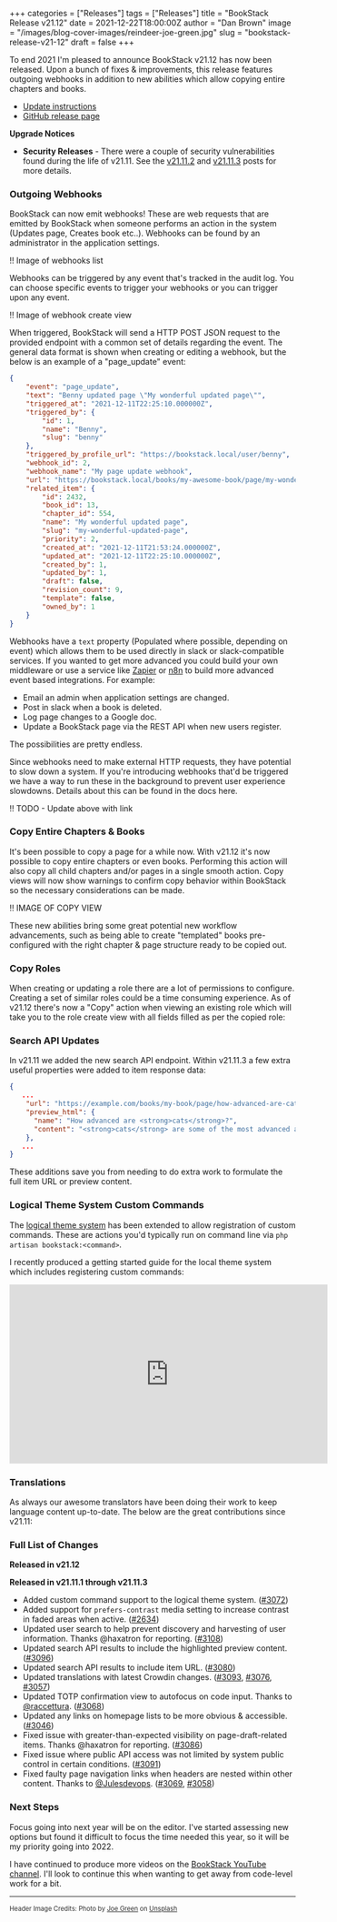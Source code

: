 +++
categories = ["Releases"]
tags = ["Releases"]
title = "BookStack Release v21.12"
date = 2021-12-22T18:00:00Z
author = "Dan Brown"
image = "/images/blog-cover-images/reindeer-joe-green.jpg"
slug = "bookstack-release-v21-12"
draft = false
+++

To end 2021 I'm pleased to announce BookStack v21.12 has now been released.
Upon a bunch of fixes & improvements, this release features outgoing webhooks in
addition to new abilities which allow copying entire chapters and books.

* [Update instructions](https://www.bookstackapp.com/docs/admin/updates)
* [GitHub release page](https://github.com/BookStackApp/BookStack/releases/tag/v21.12)


**Upgrade Notices**

- **Security Releases** - There were a couple of security vulnerabilities found during the life of 
  v21.11. See the [v21.11.2](/blog/bookstack-release-v21-11-2/) and [v21.11.3](/blog/bookstack-release-v21-11-3/) posts for more details.


### Outgoing Webhooks

BookStack can now emit webhooks! These are web requests that are emitted by BookStack
when someone performs an action in the system (Updates page, Creates book etc..).
Webhooks can be found by an administrator in the application settings.

!! Image of webhooks list

Webhooks can be triggered by any event that's tracked in the audit log. You can choose
specific events to trigger your webhooks or you can trigger upon any event.

!! Image of webhook create view

When triggered, BookStack will send a HTTP POST JSON request to the provided endpoint
with a common set of details regarding the event. The general data format is shown when creating
or editing a webhook, but the below is an example of a "page_update" event:

```json
{
    "event": "page_update",
    "text": "Benny updated page \"My wonderful updated page\"",
    "triggered_at": "2021-12-11T22:25:10.000000Z",
    "triggered_by": {
        "id": 1,
        "name": "Benny",
        "slug": "benny"
    },
    "triggered_by_profile_url": "https://bookstack.local/user/benny",
    "webhook_id": 2,
    "webhook_name": "My page update webhook",
    "url": "https://bookstack.local/books/my-awesome-book/page/my-wonderful-updated-page",
    "related_item": {
        "id": 2432,
        "book_id": 13,
        "chapter_id": 554,
        "name": "My wonderful updated page",
        "slug": "my-wonderful-updated-page",
        "priority": 2,
        "created_at": "2021-12-11T21:53:24.000000Z",
        "updated_at": "2021-12-11T22:25:10.000000Z",
        "created_by": 1,
        "updated_by": 1,
        "draft": false,
        "revision_count": 9,
        "template": false,
        "owned_by": 1
    }
}
```

Webhooks have a `text` property (Populated where possible, depending on event) which allows them to 
be used directly in slack or slack-compatible services. If you wanted to get more advanced
you could build your own middleware or use a service like [Zapier](https://zapier.com/) or [n8n](https://n8n.io/)
to build more advanced event based integrations. For example:

- Email an admin when application settings are changed.
- Post in slack when a book is deleted.
- Log page changes to a Google doc.
- Update a BookStack page via the REST API when new users register.

The possibilities are pretty endless.

Since webhooks need to make external HTTP requests, they have potential to slow down a system.
If you're introducing webhooks that'd be triggered we have a way to run these in the background to
prevent user experience slowdowns. Details about this can be found in the docs here.

!! TODO - Update above with link

### Copy Entire Chapters & Books

It's been possible to copy a page for a while now. With v21.12 it's now possible to 
copy entire chapters or even books. Performing this action will also copy all child chapters
and/or pages in a single smooth action. Copy views will now show warnings to confirm
copy behavior within BookStack so the necessary considerations can be made.

!! IMAGE OF COPY VIEW

These new abilities bring some great potential new workflow advancements, such as being
able to create "templated" books pre-configured with the right chapter & page structure
ready to be copied out.

### Copy Roles

When creating or updating a role there are a lot of permissions to configure.
Creating a set of similar roles could be a time consuming experience. 
As of v21.12 there's now a "Copy" action when viewing an existing role which
will take you to the role create view with all fields filled as per the copied role:

### Search API Updates

In v21.11 we added the new search API endpoint. Within v21.11.3 a few extra useful properties
were added to item response data:

```json
{
   ...
    "url": "https://example.com/books/my-book/page/how-advanced-are-cats",
    "preview_html": {
      "name": "How advanced are <strong>cats</strong>?",
      "content": "<strong>cats</strong> are some of the most advanced animals in the world."
    },
   ...
}
```

These additions save you from needing to do extra work to formulate the full 
item URL or preview content.

### Logical Theme System Custom Commands

The [logical theme system](https://github.com/BookStackApp/BookStack/blob/master/dev/docs/logical-theme-system.md)
has been extended to allow registration of custom commands. These are actions you'd typically
run on command line via `php artisan bookstack:<command>`.

I recently produced a getting started guide for the local theme system which includes
registering custom commands:

<iframe width="560" height="315" src="https://www.youtube.com/embed/YVbpm_35crQ" title="YouTube video player" frameborder="0" allow="accelerometer; autoplay; clipboard-write; encrypted-media; gyroscope; picture-in-picture" allowfullscreen></iframe>


### Translations

As always our awesome translators have been doing their work to keep language
content up-to-date. The below are the great contributions since v21.11:


### Full List of Changes

**Released in v21.12**



**Released in v21.11.1 through v21.11.3**

* Added custom command support to the logical theme system. ([#3072](https://github.com/BookStackApp/BookStack/pull/3072))
* Added support for `prefers-contrast` media setting to increase contrast in faded areas when active. ([#2634](https://github.com/BookStackApp/BookStack/issues/2634))
* Updated user search to help prevent discovery and harvesting of user information. Thanks @haxatron for reporting. ([#3108](https://github.com/BookStackApp/BookStack/issues/3108))
* Updated search API results to include the highlighted preview content. ([#3096](https://github.com/BookStackApp/BookStack/issues/3096))
* Updated search API results to include item URL. ([#3080](https://github.com/BookStackApp/BookStack/issues/3080))
* Updated translations with latest Crowdin changes. ([#3093](https://github.com/BookStackApp/BookStack/pull/3093), [#3076](https://github.com/BookStackApp/BookStack/pull/3076), [#3057](https://github.com/BookStackApp/BookStack/pull/3057))
* Updated TOTP confirmation view to autofocus on code input. Thanks to [@raccettura](https://github.com/BookStackApp/BookStack/pull/3068). ([#3068](https://github.com/BookStackApp/BookStack/pull/3068))
* Updated any links on homepage lists to be more obvious & accessible. ([#3046](https://github.com/BookStackApp/BookStack/issues/3046))
* Fixed issue with greater-than-expected visibility on page-draft-related items. Thanks @haxatron for reporting. ([#3086](https://github.com/BookStackApp/BookStack/issues/3086))
* Fixed issue where public API access was not limited by system public control in certain conditions. ([#3091](https://github.com/BookStackApp/BookStack/issues/3091))
* Fixed faulty page navigation links when headers are nested within other content. Thanks to [@Julesdevops](https://github.com/BookStackApp/BookStack/pull/3069). ([#3069](https://github.com/BookStackApp/BookStack/pull/3069), [#3058](https://github.com/BookStackApp/BookStack/issues/3058))

### Next Steps

Focus going into next year will be on the editor. I've started assessing new options but found it difficult to focus
the time needed this year, so it will be my priority going into 2022.

I have continued to produce more videos on the [BookStack YouTube channel](https://www.youtube.com/channel/UCH66RFWfw6CSm2T1EM4ik1g).
I'll look to continue this when wanting to get away from code-level work for a bit.

----

<span style="font-size: 0.8em;opacity:0.9;">Header Image Credits: <span>Photo by <a href="https://unsplash.com/@jg?utm_source=unsplash&amp;utm_medium=referral&amp;utm_content=creditCopyText">Joe Green</a> on <a href="https://unsplash.com/?utm_source=unsplash&amp;utm_medium=referral&amp;utm_content=creditCopyText">Unsplash</a></span></span>
